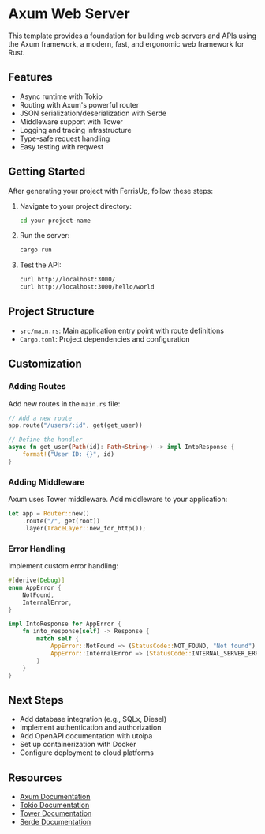 # Axum Web Server

This template provides a foundation for building web servers and APIs using the Axum framework, a modern, fast, and ergonomic web framework for Rust.

## Features

- Async runtime with Tokio
- Routing with Axum's powerful router
- JSON serialization/deserialization with Serde
- Middleware support with Tower
- Logging and tracing infrastructure
- Type-safe request handling
- Easy testing with reqwest

## Getting Started

After generating your project with FerrisUp, follow these steps:

1. Navigate to your project directory:
   ```bash
   cd your-project-name
   ```

2. Run the server:
   ```bash
   cargo run
   ```

3. Test the API:
   ```bash
   curl http://localhost:3000/
   curl http://localhost:3000/hello/world
   ```

## Project Structure

- `src/main.rs`: Main application entry point with route definitions
- `Cargo.toml`: Project dependencies and configuration

## Customization

### Adding Routes

Add new routes in the `main.rs` file:

```rust
// Add a new route
app.route("/users/:id", get(get_user))

// Define the handler
async fn get_user(Path(id): Path<String>) -> impl IntoResponse {
    format!("User ID: {}", id)
}
```

### Adding Middleware

Axum uses Tower middleware. Add middleware to your application:

```rust
let app = Router::new()
    .route("/", get(root))
    .layer(TraceLayer::new_for_http());
```

### Error Handling

Implement custom error handling:

```rust
#[derive(Debug)]
enum AppError {
    NotFound,
    InternalError,
}

impl IntoResponse for AppError {
    fn into_response(self) -> Response {
        match self {
            AppError::NotFound => (StatusCode::NOT_FOUND, "Not found").into_response(),
            AppError::InternalError => (StatusCode::INTERNAL_SERVER_ERROR, "Internal server error").into_response(),
        }
    }
}
```

## Next Steps

- Add database integration (e.g., SQLx, Diesel)
- Implement authentication and authorization
- Add OpenAPI documentation with utoipa
- Set up containerization with Docker
- Configure deployment to cloud platforms

## Resources

- [Axum Documentation](https://docs.rs/axum/latest/axum/)
- [Tokio Documentation](https://tokio.rs/tokio/tutorial)
- [Tower Documentation](https://docs.rs/tower/latest/tower/)
- [Serde Documentation](https://serde.rs/)

